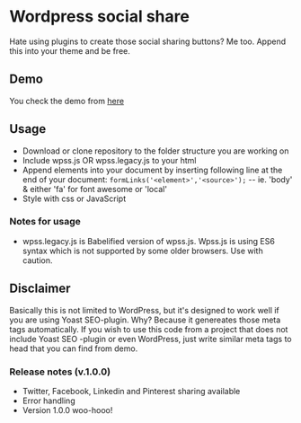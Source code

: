 # Wordpress social share
Hate using plugins to create those social sharing buttons? Me too. Append this into your theme and be free.

## Demo
You check the demo from [here](http://svirmasalo.fi/code/wordpress-social-share/demo "WordPress Social Share")

## Usage
- Download or clone repository to the folder structure you are working on
- Include wpss.js OR wpss.legacy.js to your html
- Append elements into your document by inserting following line at the end of your document: `formLinks('<element>','<source>');`
-- <element> ie. 'body' & <source> either 'fa' for font awesome or 'local'
- Style with css or JavaScript

### Notes for usage
- wpss.legacy.js is Babelified version of wpss.js. Wpss.js is using ES6 syntax which is not supported by some older browsers. Use with caution.

## Disclaimer
Basically this is not limited to WordPress, but it's designed to work well if you are using Yoast SEO-plugin. Why? Because it genereates those meta tags automatically. If you wish to use this code from a project that does not include Yoast SEO -plugin or even WordPress, just write similar meta tags to head that you can find from demo. 

### Release notes (v.1.0.0)
- Twitter, Facebook, Linkedin and Pinterest sharing available
- Error handling 
- Version 1.0.0 woo-hooo!


